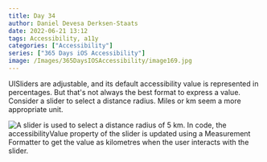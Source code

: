 ```yaml
---
title: Day 34
author: Daniel Devesa Derksen-Staats
date: 2022-06-21 13:12
tags: Accessibility, a11y
categories: ["Accessibility"]
series: ["365 Days iOS Accessibility"]
image: /Images/365DaysIOSAccessibility/image169.jpg
---
```


UISliders are adjustable, and its default accessibility value is represented in percentages. But that's not always the best format to express a value. Consider a slider to select a distance radius. Miles or km seem a more appropriate unit.

![A slider is used to select a distance radius of 5 km. In code, the accessibilityValue property of the slider is updated using a Measurement Formatter to get the value as kilometres when the user interacts with the slider.](/Images/365DaysIOSAccessibility/image169.jpg)